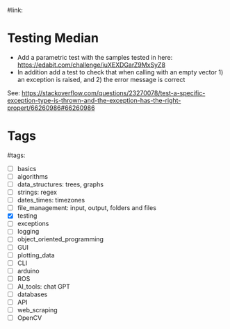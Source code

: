 #link:

# Testing Median

* Add a parametric test with the samples tested in here: https://edabit.com/challenge/iuXEXDGarZ9MxSyZ8
* In addition add a test to check that when calling with an empty vector 1) an exception is raised, and 2) the error message is correct

See: https://stackoverflow.com/questions/23270078/test-a-specific-exception-type-is-thrown-and-the-exception-has-the-right-propert/66260986#66260986

# Tags

#tags: 
- [ ] basics
- [ ] algorithms
- [ ] data_structures: trees, graphs
- [ ] strings: regex
- [ ] dates_times: timezones
- [ ] file_management: input, output, folders and files
- [x] testing
- [ ] exceptions
- [ ] logging
- [ ] object_oriented_programming
- [ ] GUI
- [ ] plotting_data
- [ ] CLI
- [ ] arduino
- [ ] ROS
- [ ] AI_tools: chat GPT
- [ ] databases
- [ ] API
- [ ] web_scraping
- [ ] OpenCV